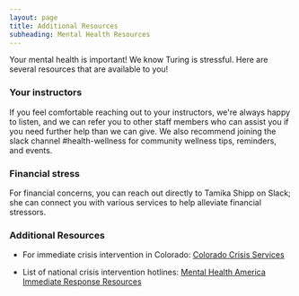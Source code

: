 ```yaml
---
layout: page
title: Additional Resources
subheading: Mental Health Resources
---
```



Your mental health is important! We know Turing is stressful. Here are
several resources that are available to you!
   

### Your instructors
  
If you feel comfortable reaching out to your instructors, we're always
happy to listen, and we can refer you to other staff members who can
assist you if you need further help than we can give. We also recommend joining the slack channel #health-wellness for
community wellness tips, reminders,
and events.

### Financial stress
For financial concerns, you can reach out directly to Tamika Shipp on
Slack; she can connect you with various services to help alleviate
financial stressors.

### Additional Resources

* For immediate crisis intervention in Colorado: [Colorado Crisis Services](https://coloradocrisisservices.org/?utm_source=GOOGLE&amp;utm_medium=cpc&amp;utm_term=crisis%20support&amp;utm_campaign=Services&amp;_vsrefdom=p.1188)

* List of national crisis intervention hotlines: [Mental Health America Immediate Response Resources](https://mhanational.org/crisisresources)

      
